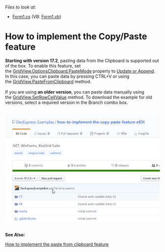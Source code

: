 <!-- default file list -->
*Files to look at*:

* [Form1.cs](./CS/Form1.cs) (VB: [Form1.vb](./VB/Form1.vb))
<!-- default file list end -->
# How to implement the Copy/Paste feature


<p><strong>Starting with version 17.2</strong>, pasting data from the Clipboard is supported out of the box. To enable this feature, set the <a href="https://documentation.devexpress.com/CoreLibraries/DevExpress.Export.ClipboardOptions.PasteMode.property">GridView.OptionsClipboard.PasteMode</a> property to <a href="https://documentation.devexpress.com/CoreLibraries/DevExpress.Export.PasteMode.enum">Update or Append</a>. In this case, you can paste data by pressing CTRL+V or using the <a href="https://documentation.devexpress.com/WindowsForms/DevExpress.XtraGrid.Views.Grid.GridView.PasteFromClipboard.method">GridView.PasteFromClipboard</a> method. <br><br>If you are using <strong>an older version</strong>, you can paste data manually using the <a href="https://documentation.devexpress.com/WindowsForms/DevExpress.XtraGrid.Views.Base.ColumnView.SetRowCellValue.overloads">GridView.SetRowCellValue</a> method. To download the example for old versions, select a required version in the Branch combo box.</p>
<p><br><img src="https://raw.githubusercontent.com/DevExpress-Examples/how-to-implement-the-copy-paste-feature-e831/13.1.4%2B/media/2019-04-04_20-04-18.gif"><br><br></p>
<p><strong>See Also:</strong></p>
<p><a href="https://www.devexpress.com/Support/Center/p/E5201">How to implement the paste from clipboard feature</a></p>



